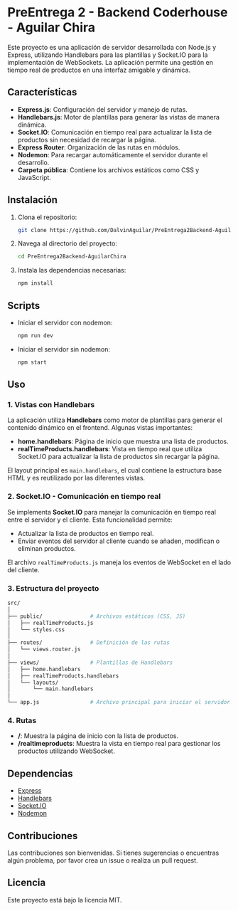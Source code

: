 # PreEntrega 2 - Backend Coderhouse - Aguilar Chira

Este proyecto es una aplicación de servidor desarrollada con Node.js y Express, utilizando Handlebars para las plantillas y Socket.IO para la implementación de WebSockets. La aplicación permite una gestión en tiempo real de productos en una interfaz amigable y dinámica.

## Características

-   **Express.js**: Configuración del servidor y manejo de rutas.
-   **Handlebars.js**: Motor de plantillas para generar las vistas de manera dinámica.
-   **Socket.IO**: Comunicación en tiempo real para actualizar la lista de productos sin necesidad de recargar la página.
-   **Express Router**: Organización de las rutas en módulos.
-   **Nodemon**: Para recargar automáticamente el servidor durante el desarrollo.
-   **Carpeta pública**: Contiene los archivos estáticos como CSS y JavaScript.

## Instalación

1. Clona el repositorio:

    ```bash
    git clone https://github.com/DalvinAguilar/PreEntrega2Backend-AguilarChira.git
    ```

2. Navega al directorio del proyecto:

    ```bash
    cd PreEntrega2Backend-AguilarChira
    ```

3. Instala las dependencias necesarias:

    ```bash
    npm install
    ```

## Scripts

-   Iniciar el servidor con nodemon:

    ```bash
    npm run dev
    ```

-   Iniciar el servidor sin nodemon:

    ```bash
    npm start
    ```

## Uso

### 1. Vistas con Handlebars

La aplicación utiliza **Handlebars** como motor de plantillas para generar el contenido dinámico en el frontend. Algunas vistas importantes:

-   **home.handlebars**: Página de inicio que muestra una lista de productos.
-   **realTimeProducts.handlebars**: Vista en tiempo real que utiliza Socket.IO para actualizar la lista de productos sin recargar la página.

El layout principal es `main.handlebars`, el cual contiene la estructura base HTML y es reutilizado por las diferentes vistas.

### 2. Socket.IO - Comunicación en tiempo real

Se implementa **Socket.IO** para manejar la comunicación en tiempo real entre el servidor y el cliente. Esta funcionalidad permite:

-   Actualizar la lista de productos en tiempo real.
-   Enviar eventos del servidor al cliente cuando se añaden, modifican o eliminan productos.

El archivo `realTimeProducts.js` maneja los eventos de WebSocket en el lado del cliente.

### 3. Estructura del proyecto

```bash
src/
│
├── public/               # Archivos estáticos (CSS, JS)
│   ├── realTimeProducts.js
│   └── styles.css
│
├── routes/               # Definición de las rutas
│   └── views.router.js
│
├── views/                # Plantillas de Handlebars
│   ├── home.handlebars
│   ├── realTimeProducts.handlebars
│   └── layouts/
│       └── main.handlebars
│
└── app.js                # Archivo principal para iniciar el servidor
```

### 4. Rutas

-   **/**: Muestra la página de inicio con la lista de productos.
-   **/realtimeproducts**: Muestra la vista en tiempo real para gestionar los productos utilizando WebSocket.

## Dependencias

-   [Express](https://expressjs.com/)
-   [Handlebars](https://handlebarsjs.com/)
-   [Socket.IO](https://socket.io/)
-   [Nodemon](https://nodemon.io/)

## Contribuciones

Las contribuciones son bienvenidas. Si tienes sugerencias o encuentras algún problema, por favor crea un issue o realiza un pull request.

## Licencia

Este proyecto está bajo la licencia MIT.
